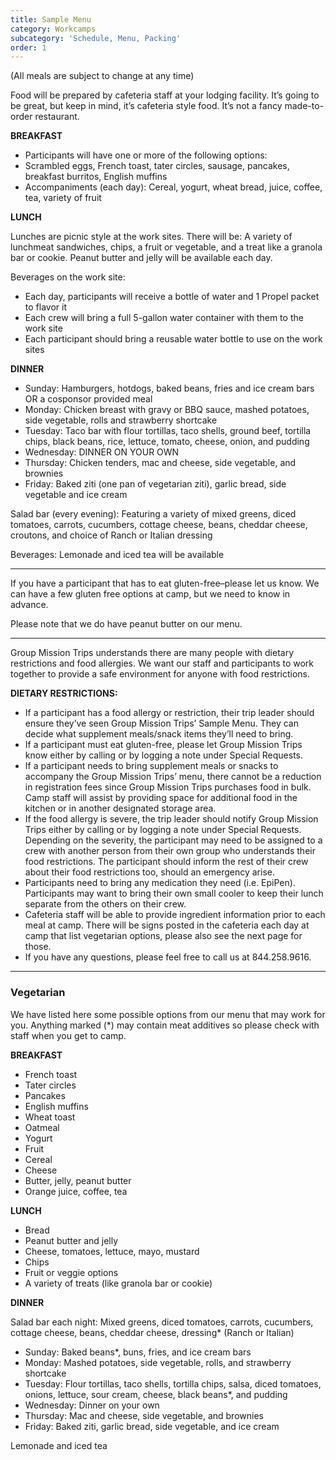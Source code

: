```yaml
---
title: Sample Menu
category: Workcamps
subcategory: 'Schedule, Menu, Packing'
order: 1
---
```


(All meals are subject to change at any time)&nbsp;

Food will be prepared by cafeteria staff at your lodging facility. It’s going to be great, but keep in mind, it’s cafeteria style food. It’s not a fancy made-to-order restaurant.&nbsp;

**BREAKFAST&nbsp;**

* Participants will have one or more of the following options:&nbsp;
* Scrambled eggs, French toast, tater circles, sausage, pancakes, breakfast burritos, English muffins&nbsp;
* Accompaniments (each day): Cereal, yogurt, wheat bread, juice, coffee, tea, variety of fruit&nbsp;

**LUNCH&nbsp;**

Lunches are picnic style at the work sites. There will be: A variety of lunchmeat sandwiches, chips, a fruit or vegetable, and a treat like a granola bar or cookie. Peanut butter and jelly will be available each day.&nbsp;

Beverages on the work site:&nbsp;

* Each day, participants will receive a bottle of water and 1 Propel packet to flavor it&nbsp;
* Each crew will bring a full 5-gallon water container with them to the work site
* Each participant should bring a reusable water bottle to use on the work sites&nbsp;

**DINNER&nbsp;**

* Sunday: Hamburgers, hotdogs, baked beans, fries and ice cream bars OR a cosponsor provided meal&nbsp;
* Monday: Chicken breast with gravy or BBQ sauce, mashed potatoes, side vegetable, rolls and strawberry shortcake&nbsp;
* Tuesday: Taco bar with flour tortillas, taco shells, ground beef, tortilla chips, black beans, rice, lettuce, tomato, cheese, onion, and pudding&nbsp;
* Wednesday: DINNER ON YOUR OWN&nbsp;
* Thursday: Chicken tenders, mac and cheese, side vegetable, and brownies&nbsp;
* Friday: Baked ziti (one pan of vegetarian ziti), garlic bread, side vegetable and ice cream&nbsp;

Salad bar (every evening): Featuring a variety of mixed greens, diced tomatoes, carrots, cucumbers, cottage cheese, beans, cheddar cheese, croutons, and choice of Ranch or Italian dressing&nbsp;

Beverages: Lemonade and iced tea will be available&nbsp;

---

If you have a participant that has to eat gluten-free–please let us know. We can have a few gluten free options at camp, but we need to know in advance.

Please note that we do have peanut butter on our menu.&nbsp;

---

Group Mission Trips understands there are many people with dietary restrictions and food allergies. We want our staff and participants to work together to provide a safe environment for anyone with food restrictions.&nbsp;

**DIETARY RESTRICTIONS:**

* If a participant has a food allergy or restriction, their trip leader should ensure they’ve seen Group Mission Trips’ Sample Menu. They can decide what supplement meals/snack items they’ll need to bring.
* If a participant must eat gluten-free, please let Group Mission Trips know either by calling or by logging a note under Special Requests.
* If a participant needs to bring supplement meals or snacks to accompany the Group Mission Trips’ menu, there cannot be a reduction in registration fees since Group Mission Trips purchases food in bulk. Camp staff will assist by providing space for additional food in the kitchen or in another designated storage area.
* If the food allergy is severe, the trip leader should notify Group Mission Trips either by calling or by logging a note under Special Requests. Depending on the severity, the participant may need to be assigned to a crew with another person from their own group who understands their food restrictions. The participant should inform the rest of their crew about their food restrictions too, should an emergency arise.
* Participants need to bring any medication they need (i.e. EpiPen). Participants may want to bring their own small cooler to keep their lunch separate from the others on their crew.
* Cafeteria staff will be able to provide ingredient information prior to each meal at camp. There will be signs posted in the cafeteria each day at camp that list vegetarian options, please also see the next page for those.
* If you have any questions, please feel free to call us at 844.258.9616.&nbsp;

---

### **Vegetarian**

We have listed here some possible options from our menu that may work for you. Anything marked (\*) may contain meat additives so please check with staff when you get to camp.&nbsp;

**BREAKFAST&nbsp;**

* French toast&nbsp;
* Tater circles&nbsp;
* Pancakes&nbsp;
* English muffins&nbsp;
* Wheat toast&nbsp;
* Oatmeal&nbsp;
* Yogurt&nbsp;
* Fruit&nbsp;
* Cereal&nbsp;
* Cheese&nbsp;
* Butter, jelly, peanut butter&nbsp;
* Orange juice, coffee, tea&nbsp;

**LUNCH&nbsp;**

* Bread&nbsp;
* Peanut butter and jelly&nbsp;
* Cheese, tomatoes, lettuce, mayo, mustard&nbsp;
* Chips&nbsp;
* Fruit or veggie options&nbsp;
* A variety of treats (like granola bar or cookie)

**DINNER&nbsp;**

Salad bar each night: Mixed greens, diced tomatoes, carrots, cucumbers, cottage cheese, beans, cheddar cheese, dressing\* (Ranch or Italian)&nbsp;

* Sunday: Baked beans\*, buns, fries, and ice cream bars&nbsp;
* Monday: Mashed potatoes, side vegetable, rolls, and strawberry shortcake&nbsp;
* Tuesday: Flour tortillas, taco shells, tortilla chips, salsa, diced tomatoes, onions, lettuce, sour cream, cheese, black beans\*, and pudding&nbsp;
* Wednesday: Dinner on your own&nbsp;
* Thursday: Mac and cheese, side vegetable, and brownies&nbsp;
* Friday: Baked ziti, garlic bread, side vegetable, and ice cream&nbsp;

Lemonade and iced tea&nbsp;
